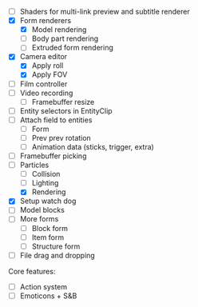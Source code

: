 - [ ] Shaders for multi-link preview and subtitle renderer
- [x] Form renderers
  - [x] Model rendering
  - [ ] Body part rendering
  - [ ] Extruded form rendering
- [x] Camera editor
  - [x] Apply roll
  - [x] Apply FOV
- [ ] Film controller
- [ ] Video recording
  - [ ] Framebuffer resize
- [ ] Entity selectors in EntityClip
- [ ] Attach field to entities
  - [ ] Form
  - [ ] Prev prev rotation
  - [ ] Animation data (sticks, trigger, extra)
- [ ] Framebuffer picking
- [ ] Particles
  - [ ] Collision
  - [ ] Lighting
  - [x] Rendering
- [x] Setup watch dog
- [ ] Model blocks
- [ ] More forms
  - [ ] Block form
  - [ ] Item form
  - [ ] Structure form
- [ ] File drag and dropping

Core features:

- [ ] Action system
- [ ] Emoticons + S&B